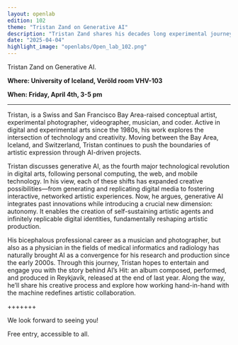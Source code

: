 ```yaml
---
layout: openlab
edition: 102
theme: "Tristan Zand on Generative AI"
description: "Tristan Zand shares his decades long experimental journey, exploring how working hand-in-hand with the machine is redefining artistic collaboration."
date: "2025-04-04"
highlight_image: "openlabs/Open_lab_102.png"
---
```


<script>
    import CaptionedImage from "../../components/Images/CaptionedImage.svelte"
</script>

<CaptionedImage
src="openlabs/Open_lab_102.png"
alt="Open Lab 102 Poster"
caption=""/>

Tristan Zand on Generative AI.

**Where: University of Iceland, Veröld room VHV-103**

**When: Friday, April 4th, 3-5 pm**

****

Tristan, is a Swiss and San Francisco Bay Area-raised conceptual artist, experimental photographer, videographer, musician, and coder. Active in digital and experimental arts since the 1980s, his work explores the intersection of technology and creativity. Moving between the Bay Area, Iceland, and Switzerland, Tristan continues to push the boundaries of artistic expression through AI-driven projects. 

Tristan discusses generative AI, as the fourth major technological revolution in digital arts, following personal computing, the web, and mobile technology. In his view, each of these shifts has expanded creative possibilities—from generating and replicating digital media to fostering interactive, networked artistic experiences. Now, he argues, generative AI integrates past innovations while introducing a crucial new dimension: autonomy. It enables the creation of self-sustaining artistic agents and infinitely replicable digital identities, fundamentally reshaping artistic production.

His bicephalous professional career as a musician and photographer, but also as a physician in the fields of medical informatics and radiology has naturally brought AI as a convergence for his research and production since the early 2000s. Through this journey, Tristan hopes to entertain and engage you with the story behind AI’s Hit: an album composed, performed, and produced in Reykjavík, released at the end of last year. Along the way, he’ll share his creative process and explore how working hand-in-hand with the machine redefines artistic collaboration.

+++++++

We look forward to seeing you!

Free entry, accessible to all.
